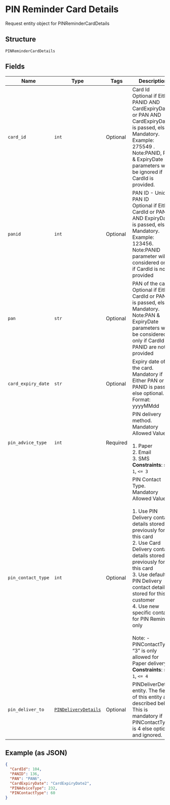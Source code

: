 
# PIN Reminder Card Details

Request entity object for PINReminderCardDetails

## Structure

`PINReminderCardDetails`

## Fields

| Name | Type | Tags | Description |
|  --- | --- | --- | --- |
| `card_id` | `int` | Optional | Card Id<br>Optional if Either PANID AND CardExpiryDate or PAN AND CardExpiryDate is passed, else Mandatory. Example: 275549 .<br/>Note:PANID, PAN & ExpiryDate parameters will be ignored if CardId is provided. |
| `panid` | `int` | Optional | PAN ID - Unique PAN ID<br>Optional if Either CardId or PAN AND  ExpiryDate is passed, else Mandatory. Example: 123456. <br/>Note:PANID parameter will be considered only if CardId is not provided |
| `pan` | `str` | Optional | PAN of the card.<br>Optional if Either CardId or PANID is passed, else Mandatory. <br/>Note:PAN & ExpiryDate parameters will be considered only if CardId & PANID are not provided |
| `card_expiry_date` | `str` | Optional | Expiry date of the card.<br>Mandatory if Either PAN or PANID is passed, else optional.<br>Format: yyyyMMdd |
| `pin_advice_type` | `int` | Required | PIN delivery method.<br>Mandatory<br>Allowed Values:<br><br>1. Paper<br>2. Email<br>3. SMS<br>**Constraints**: `>= 1`, `<= 3` |
| `pin_contact_type` | `int` | Optional | PIN Contact Type.<br>Mandatory<br>Allowed Values:<br><br>1. Use PIN Delivery contact details stored previously for this card<br>2. Use Card Delivery contact details stored previously for this card<br>3. Use default PIN Delivery contact details stored for this customer<br>4. Use new specific contact for PIN Reminder only<br><br>Note: - PINContactType “3” is only allowed for Paper delivery<br>**Constraints**: `>= 1`, `<= 4` |
| `pin_deliver_to` | [`PINDeliveryDetails`](../../doc/models/pin-delivery-details.md) | Optional | PINDeliverDetails entity. The fields of this entity are described below.<br>This is mandatory if PINContactType is 4 else optional and ignored. |

## Example (as JSON)

```json
{
  "CardId": 104,
  "PANID": 136,
  "PAN": "PAN6",
  "CardExpiryDate": "CardExpiryDate2",
  "PINAdviceType": 232,
  "PINContactType": 60
}
```

